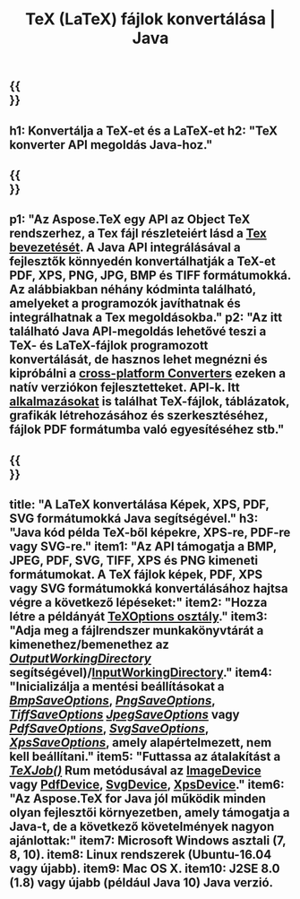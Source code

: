 ﻿---
translation: true
template: /_templates/_conversion-java.md
title: TeX (LaTeX) fájlok konvertálása | Java
url: /java/conversion/
description: TeX(LaTeX) konverziós Java API megoldás. Konvertálja a LaTeX fájlokat PDF, XPS és képek formátumba, beleértve a PNG, JPEG, TIFF, BMP fájlokat néhány soros Java kóddal.
keywords: tex converter api java, tex konverter java integrate
family: tex
platformtag: cpp
feature: conversion
---

{{<section banner>}}
---
h1: Konvertálja a TeX-et és a LaTeX-et
h2: "TeX konverter API megoldás Java-hoz."
---

{{<section overview>}}
---
p1: "Az Aspose.TeX egy API az Object TeX rendszerhez, a Tex fájl részleteiért lásd a [Tex bevezetését](https://docs.aspose.com/tex/cpp/what-is-tex/). A Java API integrálásával a fejlesztők könnyedén konvertálhatják a TeX-et PDF, XPS, PNG, JPG, BMP és TIFF formátumokká. Az alábbiakban néhány kódminta található, amelyeket a programozók javíthatnak és integrálhatnak a Tex megoldásokba."
p2: "Az itt található Java API-megoldás lehetővé teszi a TeX- és LaTeX-fájlok programozott konvertálását, de hasznos lehet megnézni és kipróbálni a [cross-platform Converters](https://products.aspose.app/tex/conversion) ezeken a natív verziókon fejlesztetteket. API-k. Itt [alkalmazásokat](https://products.aspose.app/tex/applications) is találhat TeX-fájlok, táblázatok, grafikák létrehozásához és szerkesztéséhez, fájlok PDF formátumba való egyesítéséhez stb."
---

{{<section feature1>}}
---
title: "A LaTeX konvertálása Képek, XPS, PDF, SVG formátumokká Java segítségével."
h3: "Java kód példa TeX-ből képekre, XPS-re, PDF-re vagy SVG-re."
item1: "Az API támogatja a BMP, JPEG, PDF, SVG, TIFF, XPS és PNG kimeneti formátumokat. A TeX fájlok képek, PDF, XPS vagy SVG formátumokká konvertálásához hajtsa végre a következő lépéseket:"
item2: "Hozza létre a  példányát [TeXOptions osztály](https://reference.aspose.com/tex/java/com.aspose.tex/texoptions)."
item3: "Adja meg a fájlrendszer munkakönyvtárát a kimenethez/bemenethez az [*OutputWorkingDirectory*](https://reference.aspose.com/tex/java/com.aspose.tex/TeXOptions#setOutputWorkingDirectory-com.aspose.tex.IOutputWorkingDirectory) segítségével)/[InputWorkingDirectory](https://reference.aspose.com/tex/java/com.aspose.tex/TeXOptions#setInputWorkingDirectory-com.aspose.tex.IInputWorkingDirectory-)."
item4: "Inicializálja a mentési beállításokat a [*BmpSaveOptions*](https://reference.aspose.com/tex/java/com.aspose.tex.rendering/BmpSaveOptions), [*PngSaveOptions*](https://reference.aspose.com/tex/java/com.aspose.tex.rendering/PngSaveOptions), [*TiffSaveOptions*](https://reference.aspose.com/tex/java/com.aspose.tex.rendering/TiffSaveOptions) [*JpegSaveOptions*](https://reference.aspose.com/tex/java/com.aspose.tex.rendering/JpegSaveOptions) vagy [*PdfSaveOptions*](https://reference.aspose.com/tex/java/com.aspose.tex.rendering/PdfSaveOptions), [*SvgSaveOptions*](https://reference.aspose.com/tex/java/com.aspose.tex.rendering/SvgSaveOptions), [*XpsSaveOptions*](https://reference.aspose.com/tex/java/com.aspose.tex.rendering/XpsSaveOptions), amely alapértelmezett, nem kell beállítani."
item5: "Futtassa az átalakítást a [*TeXJob()*](https://reference.aspose.com/tex/java/com.aspose.tex/TeXJob) Rum metódusával az [ImageDevice](https://reference.aspose.com/tex/java/com.aspose.tex.rendering/ImageDevice) vagy [PdfDevice](https://reference.aspose.com/tex/java/com.aspose.tex.rendering/PdfDevice), [SvgDevice](https://reference.aspose.com/tex/java/com.aspose.tex.rendering/SvgDevice), [XpsDevice](https://reference.aspose.com/tex/java/com.aspose.tex.rendering/XpsDevice)."
item6: "Az Aspose.TeX for Java jól működik minden olyan fejlesztői környezetben, amely támogatja a Java-t, de a következő követelmények nagyon ajánlottak:"
item7: Microsoft Windows asztali (7, 8, 10).
item8: Linux rendszerek (Ubuntu-16.04 vagy újabb).
item9: Mac OS X.
item10: J2SE 8.0 (1.8) vagy újabb (például Java 10) Java verzió.
---


